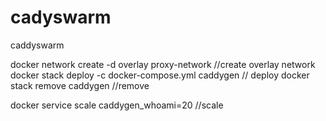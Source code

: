 # cadyswarm
caddyswarm

docker network create -d overlay  proxy-network   //create overlay network
docker stack deploy -c docker-compose.yml caddygen // deploy
docker stack remove caddygen  //remove

docker service scale caddygen_whoami=20  //scale